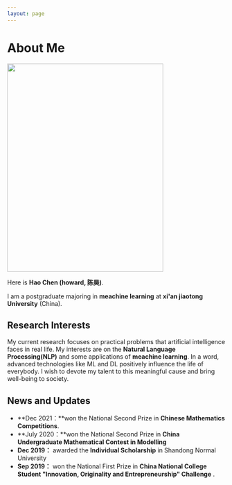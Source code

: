 ```yaml
---
layout: page
---
```


# About Me

<img src="https://howardchenhao.com/haochen.jpg" class="floatpic" width="360" height="480">

Here is **Hao Chen (howard, 陈昊)**.

I am a postgraduate majoring in **meachine learning** at **xi'an jiaotong University** (China). 

## Research Interests

My current research focuses on practical problems that artificial intelligence faces in real life. My interests are on the **Natural Language Processing(NLP)** and some applications of **meachine learning**. In a word, advanced technologies like ML and DL positively influence the life of everybody.  I wish to devote my talent to this meaningful cause and bring well-being to society.

## News and Updates



- **Dec 2021：**won the National Second Prize in **Chinese Mathematics Competitions**.
- **July 2020：**won the National Second Prize in **China Undergraduate Mathematical Contest in Modelling**
- **Dec 2019：** awarded the **Individual Scholarship** in Shandong Normal University 
- **Sep 2019：** won the National First Prize in **China National College Student "Innovation, Originality and Entrepreneurship" Challenge** .
